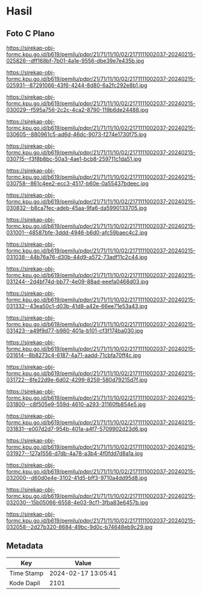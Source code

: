 # Hasil

## Foto C Plano

https://sirekap-obj-formc.kpu.go.id/b619/pemilu/pdpr/21/71/11/10/02/2171111002037-20240215-025826--dff168bf-7b01-4a1e-9556-dbe39e7e435b.jpg

https://sirekap-obj-formc.kpu.go.id/b619/pemilu/pdpr/21/71/11/10/02/2171111002037-20240215-025931--87291066-43f6-4244-8d80-6a2fc292e8b1.jpg

https://sirekap-obj-formc.kpu.go.id/b619/pemilu/pdpr/21/71/11/10/02/2171111002037-20240215-030029--f595a756-2c2c-4ca2-8790-119b6de24488.jpg

https://sirekap-obj-formc.kpu.go.id/b619/pemilu/pdpr/21/71/11/10/02/2171111002037-20240215-030605--880961c5-ad6d-46dc-9073-f274e1730f75.jpg

https://sirekap-obj-formc.kpu.go.id/b619/pemilu/pdpr/21/71/11/10/02/2171111002037-20240215-030715--f3f8b8bc-50a3-4ae1-bcb8-259711c1da51.jpg

https://sirekap-obj-formc.kpu.go.id/b619/pemilu/pdpr/21/71/11/10/02/2171111002037-20240215-030758--861c4ee2-ecc3-4517-b60e-0a55437bdeec.jpg

https://sirekap-obj-formc.kpu.go.id/b619/pemilu/pdpr/21/71/11/10/02/2171111002037-20240215-030832--b8ca7fec-adeb-45aa-9fa6-da5990133705.jpg

https://sirekap-obj-formc.kpu.go.id/b619/pemilu/pdpr/21/71/11/10/02/2171111002037-20240215-031001--48587bfe-3ddd-4946-b6d0-afc59baec4c2.jpg

https://sirekap-obj-formc.kpu.go.id/b619/pemilu/pdpr/21/71/11/10/02/2171111002037-20240215-031038--44b76a76-d30b-44d9-a572-73adf11c2c44.jpg

https://sirekap-obj-formc.kpu.go.id/b619/pemilu/pdpr/21/71/11/10/02/2171111002037-20240215-031244--2d4bf74d-bb77-4e09-88ad-eeefa0468d03.jpg

https://sirekap-obj-formc.kpu.go.id/b619/pemilu/pdpr/21/71/11/10/02/2171111002037-20240215-031332--43ea50c1-d03b-41d8-a42e-66ee71e53a43.jpg

https://sirekap-obj-formc.kpu.go.id/b619/pemilu/pdpr/21/71/11/10/02/2171111002037-20240215-031423--a49f9d77-b980-401a-b101-cf3f174ba030.jpg

https://sirekap-obj-formc.kpu.go.id/b619/pemilu/pdpr/21/71/11/10/02/2171111002037-20240215-031614--8b8273c4-6187-4a71-aadd-71cbfa70ff4c.jpg

https://sirekap-obj-formc.kpu.go.id/b619/pemilu/pdpr/21/71/11/10/02/2171111002037-20240215-031722--8fe22d9e-6d02-4299-8259-580d79215d7f.jpg

https://sirekap-obj-formc.kpu.go.id/b619/pemilu/pdpr/21/71/11/10/02/2171111002037-20240215-031800--c8f505e9-559d-4610-a293-31160fb854e5.jpg

https://sirekap-obj-formc.kpu.go.id/b619/pemilu/pdpr/21/71/11/10/02/2171111002037-20240215-031831--e007d2d7-954b-401a-a4f7-5709902d23d6.jpg

https://sirekap-obj-formc.kpu.go.id/b619/pemilu/pdpr/21/71/11/10/02/2171111002037-20240215-031927--127a1556-d7db-4a78-a3b4-4f0fdd7d8a1a.jpg

https://sirekap-obj-formc.kpu.go.id/b619/pemilu/pdpr/21/71/11/10/02/2171111002037-20240215-032000--d60d0e4e-3102-41d5-bff3-9710a4dd95d8.jpg

https://sirekap-obj-formc.kpu.go.id/b619/pemilu/pdpr/21/71/11/10/02/2171111002037-20240215-032030--15b05066-6558-4e03-9cf1-3fba83e6457b.jpg

https://sirekap-obj-formc.kpu.go.id/b619/pemilu/pdpr/21/71/11/10/02/2171111002037-20240215-032058--2d27b320-8684-49bc-9d0c-b74648eb9c29.jpg


## Metadata

| Key        | Value               |
| ---------- | ------------------- |
| Time Stamp | 2024-02-17 13:05:41 |
| Kode Dapil | 2101                |



